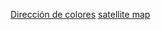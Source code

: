 [Dirección de colores](https://www.w3schools.com/colors/colors_picker.asp)
[satellite map](https://maps.esri.com/rc/sat/index.html)
